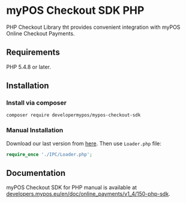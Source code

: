 # myPOS Checkout SDK PHP
PHP Checkout Library tht provides convenient integration with myPOS Online Checkout Payments.

## Requirements

PHP 5.4.8 or later.

## Installation

### Install via composer
```
composer require developermypos/mypos-checkout-sdk
```

### Manual Installation

Download our last version from [here](https://github.com/developermypos/myPOS-Checkout-SDK-PHP/releases). Then use `Loader.php` file:

```php
require_once './IPC/Loader.php';
```

## Documentation

myPOS Checkout SDK for PHP manual is available at [developers.mypos.eu/en/doc/online_payments/v1_4/150-php-sdk](https://developers.mypos.eu/en/doc/online_payments/v1_4/150-php-sdk).
